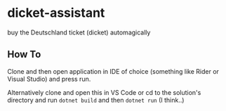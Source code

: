 # dicket-assistant
buy the Deutschland ticket (dicket) automagically

## How To
Clone and then open application in IDE of choice (something like Rider or Visual Studio) and press run. 

Alternatively clone and open this in VS Code or cd to the solution's directory and run `dotnet build` and then `dotnet run` (I think..)

